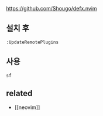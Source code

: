 https://github.com/Shougo/defx.nvim

## 설치 후
```
:UpdateRemotePlugins
```

## 사용
`sf`

## related
- [[neovim]]



